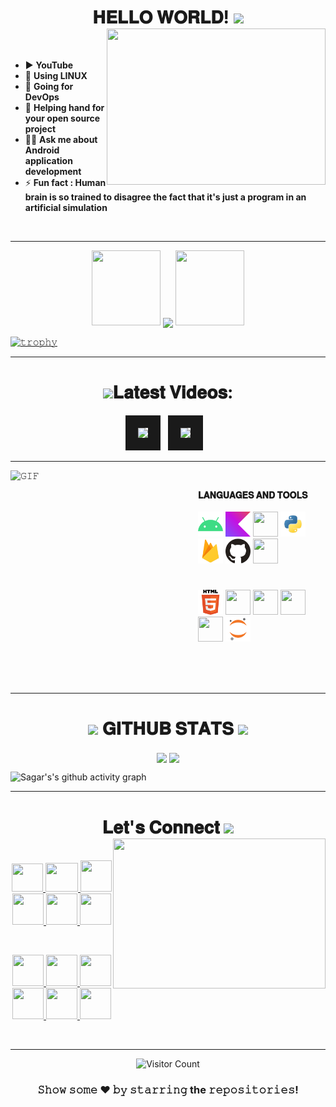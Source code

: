 <!-- intro hello world -->
<h1 align="center">
𝐇𝐄𝐋𝐋𝐎 𝐖𝐎𝐑𝐋𝐃! <img src="GIF/Earth.gif" width="24px">
<img src= "WEBP/robo_world.webp" height="250px" width="350px" align="right">
</h1>
<br>

- ▶️ **YouTube**
- 🔮 **Using LINUX**
- 🚀 **Going for DevOps**
- 🤝 **Helping hand for your open source project**
- 👨‍💻 **Ask me about Android application development**
- ⚡ **Fun fact : Human brain is so trained to disagree the fact that it's just a program in an artificial simulation**
<br>

<hr>

<!-- streak and trophies -->
<p align="center">
  <img height="120" width="110" src="WEBP/left.webp">
  <img align="center" src="https://github-readme-streak-stats.herokuapp.com/?user=Sagar0-0&theme=dark&hide_border=true"/>
  <img height="120" width="110" src="WEBP/right.webp">
</p>

[![𝚝𝚛𝚘𝚙𝚑𝚢](https://github-profile-trophy.vercel.app/?username=Sagar0-0&column=8&margin-w=35&margin-h=35&no-bg=true&no-frame=true&theme=radical)](https://github.com/Sagar0-0)
<br>

<hr>
<!-- youtube section -->
<h1 align="center">
<img src="https://upload.wikimedia.org/wikipedia/commons/a/ad/YouTube_loading_symbol_3_%28transparent%29.gif" height="40px">𝐋𝐚𝐭𝐞𝐬𝐭 𝐕𝐢𝐝𝐞𝐨𝐬:
</h1>

<div align = "center">

<!-- YOUTUBE:START --><a href="https://www.youtube.com/watch?v=E381l6tZJ0k" target="_blank"><img src="https://i.ytimg.com/vi/E381l6tZJ0k/mqdefault.jpg" height="200px" border="20"></a>&nbsp &nbsp<a href="https://www.youtube.com/watch?v=XnDMLXtccUY" target="_blank"><img src="https://i.ytimg.com/vi/XnDMLXtccUY/mqdefault.jpg" height="200px" border="20"></a>&nbsp &nbsp<!-- YOUTUBE:END -->

</div>
  
<hr>

<!-- tools and github giant logo -->
<img align="left" height="300" width="300" alt="𝙶𝙸𝙵" src="WEBP/gold_cat.webp">
<br/>

**𝐋𝐀𝐍𝐆𝐔𝐀𝐆𝐄𝐒 𝐀𝐍𝐃 𝐓𝐎𝐎𝐋𝐒**
<br/>
<br/>
<a href="https://developer.android.com/"><code><img height="40" width="40" src="https://raw.githubusercontent.com/github/explore/80688e429a7d4ef2fca1e82350fe8e3517d3494d/topics/android/android.png"></code></a>
<a href="https://kotlinlang.org/"><code><img height="40" width="40" src="https://raw.githubusercontent.com/github/explore/80688e429a7d4ef2fca1e82350fe8e3517d3494d/topics/kotlin/kotlin.png"></code></a>
<a href="https://java.com/"><code><img height="40" width="40" src="https://images.vexels.com/media/users/3/166401/isolated/preview/b82aa7ac3f736dd78570dd3fa3fa9e24-java-programming-language-icon-by-vexels.png"></code></a>
<a href="https://python.org/"><code><img height="40" width="40" src="https://raw.githubusercontent.com/github/explore/80688e429a7d4ef2fca1e82350fe8e3517d3494d/topics/python/python.png"></code></a>
<a href="https://firebase.google.com/"><code><img height="40" width="40" src="https://raw.githubusercontent.com/github/explore/80688e429a7d4ef2fca1e82350fe8e3517d3494d/topics/firebase/firebase.png"></code></a>
<a href="https://github.com"><code><img height="40" width="40" src="https://raw.githubusercontent.com/github/explore/80688e429a7d4ef2fca1e82350fe8e3517d3494d/topics/github-api/github-api.png"></code></a>
<a href="https://sqlite.org/"><code><img height="40" width="40" src="https://upload.wikimedia.org/wikipedia/commons/thumb/9/97/Sqlite-square-icon.svg/2048px-Sqlite-square-icon.svg.png"></code></a>
#
<a href="https://developer.mozilla.org/en-US/docs/Web/HTML"><code><img height="40" width="40" src="https://raw.githubusercontent.com/github/explore/80688e429a7d4ef2fca1e82350fe8e3517d3494d/topics/html/html.png"></code></a>
<a href="https://developer.mozilla.org/en-US/docs/Web/CSS"><code><img height="40" width="40" src="https://cdn.iconscout.com/icon/free/png-256/css-131-722685.png"></code></a>
<a href="https://programiz.com/c-programming"><code><img height="40" width="40" src="https://cdn.iconscout.com/icon/free/png-512/c-programming-569564.png"></code></a>
<a href="https://programiz.com/cpp-programming"><code><img height="40" width="40" src="https://www.naveedashfaq.me/img/c++.png"></code></a>
<a href="https://git-scm.com/"><code><img height="40" width="40" src="https://upload.wikimedia.org/wikipedia/commons/thumb/3/3f/Git_icon.svg/1024px-Git_icon.svg.png"></code></a>
<a href="https://jupyter.org/"><code><img height="40" width="40" src="https://raw.githubusercontent.com/github/explore/80688e429a7d4ef2fca1e82350fe8e3517d3494d/topics/jupyter-notebook/jupyter-notebook.png"></code></a>

<br/>
<br/>
<br/>

<hr>

<!-- github stats and graph -->
<h1 align="center">
<img height="30"src="GIF/sparkling-stars.gif"> 𝐆𝐈𝐓𝐇𝐔𝐁 𝐒𝐓𝐀𝐓𝐒 <img height="30"src="GIF/sparkling-stars.gif">
</h1>

<p align="center">
    <img align="center" src="https://github-readme-stats.vercel.app/api?username=Sagar0-0&show_icons=true&hide_border=true&title_color=94b4a4&amp&icon_color=FFFFFF&amp&text_color=FFFFFF&amp&bg_color=000000&count_private=true&include_all_commits=true"/>
<!--   most used langs table -->
    <img align="center" width="300px" src="https://github-readme-stats.vercel.app/api/top-langs/?username=Sagar0-0&text_color=FFFFFF&bg_color=000000&title_color=94b4a4&langs_count=15&layout=compact&hide_border=true" />
</p>

![Sagar's's github activity graph](https://activity-graph.herokuapp.com/graph?username=Sagar0-0&theme=gotham&hide_border=true&area=true&title_color=94b4a4&amp&icon_color=FFFFFF&amp&text_color=FFFFFF&amp&bg_color=000000&count_private=true&include_all_commits=true)

<hr>

<!-- connect section -->
<h1 align="center">
𝐋𝐞𝐭'𝐬 𝐂𝐨𝐧𝐧𝐞𝐜𝐭 <img src="GIF/Handshake.gif" width="24px">
<img src= "WEBP/the_matrix_has_you.webp" height="240px" width="340px" align="right">
</h1>

<p align="center">
  <br>
  <a href="https://www.youtube.com/channel/UCbXjqGX2O0UW12AIboO2Psw" target="_blank">
    <code><img  height="45" width="50" src="https://brandslogos.com/wp-content/uploads/images/large/youtube-icon-logo.png"></code>
  </a>
  <a href="mailto:sagar.0dev@gmail.com" target="_blank">
    <code><img height="46" width="52" src="https://logos-world.net/wp-content/uploads/2020/11/Gmail-Logo.png"></code>
  </a>
  <a href="https://twitter.com/sagar0_o" target="_blank">
    <code><img height="50" width="50" src="https://www.freepnglogos.com/uploads/twitter-logo-png/twitter-logo-vector-png-clipart-1.png"></code>
  </a>
  <a href="https://www.linkedin.com/in/sagar-malhotra7015/" target="_blank">
    <code><img height="50" width="50" src="https://cdn-icons-png.flaticon.com/512/174/174857.png"></code>
  </a>
  <a href="https://dev.to/sagar0_0" target="_blank">
    <code><img height="50" width="50" src="https://iconape.com/wp-content/files/hl/53010/svg/devto.svg"></code>
  </a>
  <a href="https://www.instagram.com/_sagar_malhotra_/" target="_blank">
    <code><img height="50" width="50" src="http://assets.stickpng.com/images/580b57fcd9996e24bc43c521.png"></code>
  </a>
</p>
<br/>

<p align="center">
  <a href="https://www.hackerrank.com/sagar_0dev/" target="_blank">
    <code><img height="50" width="50" src="https://upload.wikimedia.org/wikipedia/commons/thumb/4/40/HackerRank_Icon-1000px.png/800px-HackerRank_Icon-1000px.png"/></code>
  </a>

  <a href="https://www.interviewbit.com/profile/sagar0_0" target="_blank">
    <code><img height="50" width="50" src="https://i0.wp.com/blog.interviewbit.com/wp-content/uploads/2017/11/cropped-logo-transparent.png?fit=240%2C169&ssl=1"/></code>
  </a>

  <a href="https://www.codechef.com/users/sagar0_0" target="_blank">
    <code><img height="50" width="50" src="https://static.uacdn.net/thumbnail/external-app-icons/ce4fd2180646452aa0b03c3ffa3ef8e2.png"/></code>
  </a>
  
  <a href="https://leetcode.com/sagar0_0/" target="_blank">
    <code><img height="50" width="50" src="https://upload.wikimedia.org/wikipedia/commons/1/19/LeetCode_logo_black.png"/></code>
  </a>
  <a href="https://auth.geeksforgeeks.org/user/0sagar0/" target="_blank">
    <code><img height="50" width="50" src="https://upload.wikimedia.org/wikipedia/commons/thumb/4/43/GeeksforGeeks.svg/1200px-GeeksforGeeks.svg.png"/></code>
  </a>
  <a href="https://stackoverflow.com/users/16775065/sagar-malhotra" target="_blank">
    <code><img height="50" width="50" src="https://upload.wikimedia.org/wikipedia/commons/thumb/e/ef/Stack_Overflow_icon.svg/768px-Stack_Overflow_icon.svg.png"/></code>
  </a>
</p>

<br/>

<hr>

<!-- outro -->
<div align="center">
  
  ![Visitor Count](https://profile-counter.glitch.me/{Sagar0-0}/count.svg)
  
### 𝚂𝚑𝚘𝚠 𝚜𝚘𝚖𝚎 ❤️ 𝚋𝚢 𝚜𝚝𝚊𝚛𝚛𝚒𝚗𝚐 the 𝚛𝚎𝚙𝚘𝚜𝚒𝚝𝚘𝚛𝚒𝚎𝚜!
